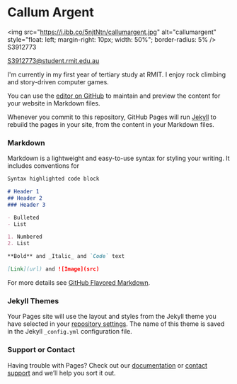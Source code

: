 # Callum Argent
<img src="https://i.ibb.co/5njtNtn/callumargent.jpg"
     alt="callumargent"
     style="float: left; margin-right: 10px; width: 50%"; border-radius: 5% />
<br>
S3912773

S3912773@student.rmit.edu.au

I'm currently in my first year of tertiary study at RMIT. I enjoy rock climbing and story-driven computer games.

You can use the [editor on GitHub](https://github.com/callumargent/ITProfile/edit/gh-pages/index.md) to maintain and preview the content for your website in Markdown files.

Whenever you commit to this repository, GitHub Pages will run [Jekyll](https://jekyllrb.com/) to rebuild the pages in your site, from the content in your Markdown files.

### Markdown

Markdown is a lightweight and easy-to-use syntax for styling your writing. It includes conventions for

```markdown
Syntax highlighted code block

# Header 1
## Header 2
### Header 3

- Bulleted
- List

1. Numbered
2. List

**Bold** and _Italic_ and `Code` text

[Link](url) and ![Image](src)
```

For more details see [GitHub Flavored Markdown](https://guides.github.com/features/mastering-markdown/).

### Jekyll Themes

Your Pages site will use the layout and styles from the Jekyll theme you have selected in your [repository settings](https://github.com/callumargent/ITProfile/settings/pages). The name of this theme is saved in the Jekyll `_config.yml` configuration file.

### Support or Contact

Having trouble with Pages? Check out our [documentation](https://docs.github.com/categories/github-pages-basics/) or [contact support](https://support.github.com/contact) and we’ll help you sort it out.
